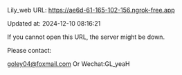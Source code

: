 Lily_web URL: https://ae6d-61-165-102-156.ngrok-free.app

Updated at: 2024-12-10 08:16:21

If you cannot open this URL, the server might be down.

Please contact: 

goley04@foxmail.com Or Wechat:GL_yeaH